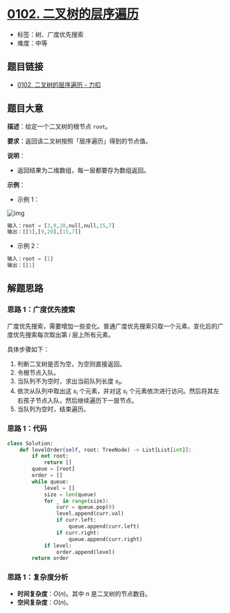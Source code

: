 # [0102. 二叉树的层序遍历](https://leetcode.cn/problems/binary-tree-level-order-traversal/)

- 标签：树、广度优先搜索
- 难度：中等

## 题目链接

- [0102. 二叉树的层序遍历 - 力扣](https://leetcode.cn/problems/binary-tree-level-order-traversal/)

## 题目大意

**描述**：给定一个二叉树的根节点 `root`。

**要求**：返回该二叉树按照「层序遍历」得到的节点值。

**说明**：

- 返回结果为二维数组，每一层都要存为数组返回。

**示例**：

- 示例 1：

![img](https://assets.leetcode.com/uploads/2021/02/19/tree1.jpg)

```python
输入：root = [3,9,20,null,null,15,7]
输出：[[3],[9,20],[15,7]]
```

- 示例 2：

```python
输入：root = [1]
输出：[[1]
```

## 解题思路

### 思路 1：广度优先搜索

广度优先搜索，需要增加一些变化。普通广度优先搜索只取一个元素，变化后的广度优先搜索每次取出第 $i$ 层上所有元素。

具体步骤如下：

1. 判断二叉树是否为空，为空则直接返回。
2. 令根节点入队。
3. 当队列不为空时，求出当前队列长度 $s_i$。
4. 依次从队列中取出这 $s_i$ 个元素，并对这 $s_i$ 个元素依次进行访问。然后将其左右孩子节点入队，然后继续遍历下一层节点。
5. 当队列为空时，结束遍历。

### 思路 1：代码

```python
class Solution:
    def levelOrder(self, root: TreeNode) -> List[List[int]]:
        if not root:
            return []
        queue = [root]
        order = []
        while queue:
            level = []
            size = len(queue)
            for _ in range(size):
                curr = queue.pop(0)
                level.append(curr.val)
                if curr.left:
                    queue.append(curr.left)
                if curr.right:
                    queue.append(curr.right)
            if level:
                order.append(level)
        return order
```

### 思路 1：复杂度分析

- **时间复杂度**：$O(n)$。其中 $n$ 是二叉树的节点数目。
- **空间复杂度**：$O(n)$。